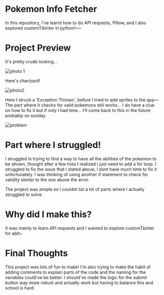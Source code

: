 # Pokemon Info Fetcher

In this repository, I've learnt how to do API requests, Pillow, and I also explored customTikinter in python!~~


# Project Preview
It's pretty crude looking...

![photo 1](https://github.com/user-attachments/assets/fd60b171-336a-4b46-90c2-25b0a13cca8c)

Here's charizard!


![photo2](https://github.com/user-attachments/assets/1ad24d7f-f205-4a0f-a711-1cedc6fa0f18)

Here I struck a 'Exception Thrown', before I tried to add sprites to the app—The part where it checks for valid pokemons still works... I do have a clue on how to fix it
but if only I had time... I'll come back to this in the future probably on sunday

![problem](https://github.com/user-attachments/assets/ab30ccc5-d7f6-4b21-abd7-5f731a2ebc80)

# Part where I struggled!

  I struggled in trying to find a way to have all the abilities of the pokemon to be shown, thought after a few tries I realized I just need to add a for loop.
  I struggled to fix the issue that I stated above, I dont have much time to fix it unfortunately. I was thinking of using another if statement to check for validity similar to the one above the error.
  
  The project was simple so I couldnt list a lot of parts where I actually struggled to solve.

# Why did I make this?

  It was mainly to learn API requests and I wanted to explore customTkinter for abit~ 

# Final Thoughts
  This project was lots of fun to make!
  I'm also trying to make the habit of adding comments to explain parts of the code and
  the naming for the variables could've be better.
  I should've made the logic for the submit button way more robust and actually work but having to balance this and school is hard.
